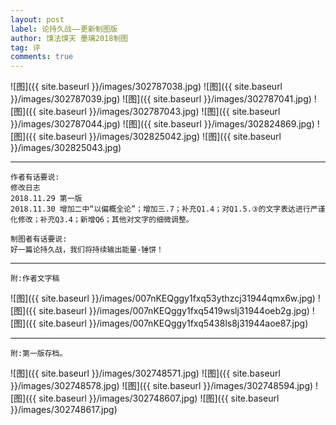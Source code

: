 ```yaml
---
layout: post
label: 论持久战——更新制图版
author: 馍法馍天 墨璃2018制图
tag: 评
comments: true
---
```


![图]({{ site.baseurl }}/images/302787038.jpg)
![图]({{ site.baseurl }}/images/302787039.jpg)
![图]({{ site.baseurl }}/images/302787041.jpg)
![图]({{ site.baseurl }}/images/302787043.jpg)
![图]({{ site.baseurl }}/images/302787044.jpg)
![图]({{ site.baseurl }}/images/302824869.jpg)
![图]({{ site.baseurl }}/images/302825042.jpg)
![图]({{ site.baseurl }}/images/302825043.jpg)


---

    作者有话要说:
    修改日志
    2018.11.29 第一版
    2018.11.30 增加二中“以偏概全论”；增加三.7；补充Q1.4；对Q1.5.③的文字表达进行严谨化修改；补充Q3.4；新增Q6；其他对文字的细微调整。
    
    制图者有话要说:
    好一篇论持久战，我们将持续输出能量-锤饼！
    
---

    附:作者文字稿

![图]({{ site.baseurl }}/images/007nKEQggy1fxq53ythzcj31944qmx6w.jpg)
![图]({{ site.baseurl }}/images/007nKEQggy1fxq5419wslj31944oeb2g.jpg)
![图]({{ site.baseurl }}/images/007nKEQggy1fxq5438ls8j31944aoe87.jpg)

---

    附:第一版存档。

![图]({{ site.baseurl }}/images/302748571.jpg)
![图]({{ site.baseurl }}/images/302748578.jpg)
![图]({{ site.baseurl }}/images/302748594.jpg)
![图]({{ site.baseurl }}/images/302748607.jpg)
![图]({{ site.baseurl }}/images/302748617.jpg)
